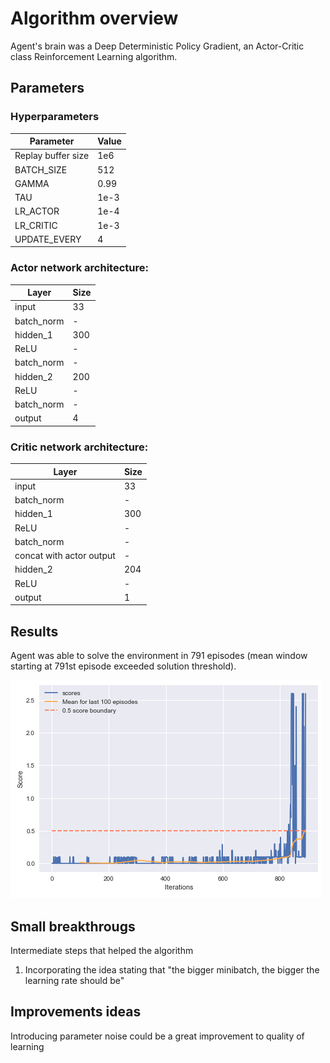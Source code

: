# Algorithm overview
Agent's brain was a Deep Deterministic Policy Gradient, an Actor-Critic class Reinforcement Learning algorithm.

## Parameters
### Hyperparameters
| Parameter | Value|
| --- | --- |
| Replay buffer size | 1e6 |
| BATCH_SIZE | 512 |        
| GAMMA | 0.99 |           
| TAU | 1e-3 |             
| LR_ACTOR | 1e-4 |        
| LR_CRITIC | 1e-3 |       
| UPDATE_EVERY | 4 |

### Actor network architecture:
| Layer | Size |
| --- | --- |
| input | 33 |
| batch_norm | - |
| hidden_1 | 300 |
| ReLU | - |
| batch_norm | - |
| hidden_2 | 200 |
| ReLU | - |
| batch_norm | - |
| output | 4 |


### Critic network architecture:
| Layer | Size |
| --- | --- |
| input | 33 |
| batch_norm | - |
| hidden_1 | 300 |
| ReLU | - |
| batch_norm | - |
| concat with actor output | - |
| hidden_2 | 204 |
| ReLU | - |
| output | 1 |


## Results
Agent was able to solve the environment in 791 episodes (mean window starting at 791st episode exceeded solution threshold).

![Result](result.png)

## Small breakthrougs
Intermediate steps that helped the algorithm

1. Incorporating the idea stating that "the bigger minibatch, the bigger the learning rate should be"

## Improvements ideas
Introducing parameter noise could be a great improvement to quality of learning